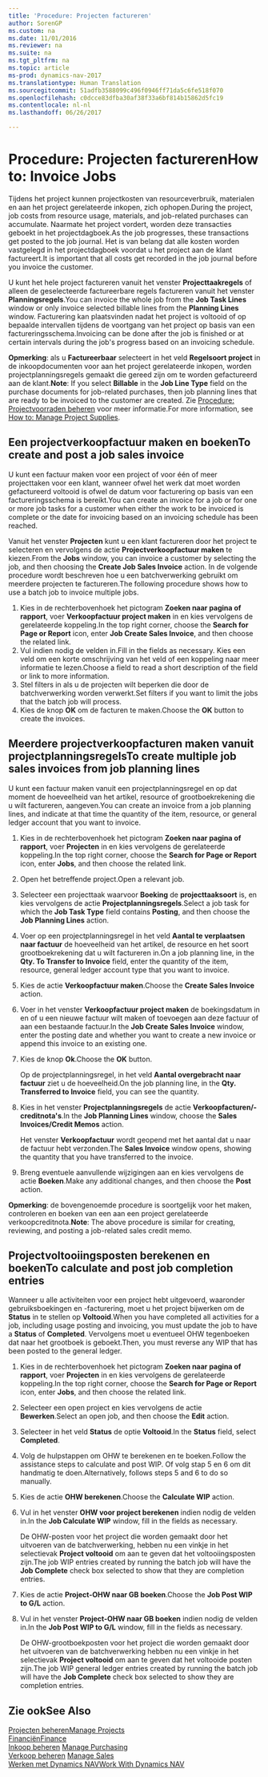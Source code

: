 ```yaml
---
title: 'Procedure: Projecten factureren'
author: SorenGP
ms.custom: na
ms.date: 11/01/2016
ms.reviewer: na
ms.suite: na
ms.tgt_pltfrm: na
ms.topic: article
ms-prod: dynamics-nav-2017
ms.translationtype: Human Translation
ms.sourcegitcommit: 51adfb3588099c496f0946ff71da5c6fe518f070
ms.openlocfilehash: c0dcce83dfba30af38f33a6bf814b15862d5fc19
ms.contentlocale: nl-nl
ms.lasthandoff: 06/26/2017

---
```


# <a name="how-to-invoice-jobs"></a><span data-ttu-id="cb9e3-102">Procedure: Projecten factureren</span><span class="sxs-lookup"><span data-stu-id="cb9e3-102">How to: Invoice Jobs</span></span>
<span data-ttu-id="cb9e3-103">Tijdens het project kunnen projectkosten van resourceverbruik, materialen en aan het project gerelateerde inkopen, zich ophopen.</span><span class="sxs-lookup"><span data-stu-id="cb9e3-103">During the project, job costs from resource usage, materials, and job-related purchases can accumulate.</span></span> <span data-ttu-id="cb9e3-104">Naarmate het project vordert, worden deze transacties geboekt in het projectdagboek.</span><span class="sxs-lookup"><span data-stu-id="cb9e3-104">As the job progresses, these transactions get posted to the job journal.</span></span> <span data-ttu-id="cb9e3-105">Het is van belang dat alle kosten worden vastgelegd in het projectdagboek voordat u het project aan de klant factureert.</span><span class="sxs-lookup"><span data-stu-id="cb9e3-105">It is important that all costs get recorded in the job journal before you invoice the customer.</span></span>

<span data-ttu-id="cb9e3-106">U kunt het hele project factureren vanuit het venster **Projecttaakregels** of alleen de geselecteerde factureerbare regels factureren vanuit het venster **Planningsregels**.</span><span class="sxs-lookup"><span data-stu-id="cb9e3-106">You can invoice the whole job from the **Job Task Lines** window or only invoice selected billable lines from the **Planning Lines** window.</span></span> <span data-ttu-id="cb9e3-107">Facturering kan plaatsvinden nadat het project is voltooid of op bepaalde intervallen tijdens de voortgang van het project op basis van een factureringsschema.</span><span class="sxs-lookup"><span data-stu-id="cb9e3-107">Invoicing can be done after the job is finished or at certain intervals during the job's progress based on an invoicing schedule.</span></span>

<span data-ttu-id="cb9e3-108">**Opmerking**: als u **Factureerbaar** selecteert in het veld **Regelsoort project** in de inkoopdocumenten voor aan het project gerelateerde inkopen, worden projectplanningsregels gemaakt die gereed zijn om te worden gefactureerd aan de klant.</span><span class="sxs-lookup"><span data-stu-id="cb9e3-108">**Note**: If you select **Billable** in the **Job Line Type** field on the purchase documents for job-related purchases, then job planning lines that are ready to be invoiced to the customer are created.</span></span> <span data-ttu-id="cb9e3-109">Zie [Procedure: Projectvoorraden beheren](projects-how-manage-project-supplies.md) voor meer informatie.</span><span class="sxs-lookup"><span data-stu-id="cb9e3-109">For more information, see [How to: Manage Project Supplies](projects-how-manage-project-supplies.md).</span></span>

## <a name="to-create-and-post-a-job-sales-invoice"></a><span data-ttu-id="cb9e3-110">Een projectverkoopfactuur maken en boeken</span><span class="sxs-lookup"><span data-stu-id="cb9e3-110">To create and post a job sales invoice</span></span>  
<span data-ttu-id="cb9e3-111">U kunt een factuur maken voor een project of voor één of meer projecttaken voor een klant, wanneer ofwel het werk dat moet worden gefactureerd voltooid is ofwel de datum voor facturering op basis van een factureringsschema is bereikt.</span><span class="sxs-lookup"><span data-stu-id="cb9e3-111">You can create an invoice for a job or for one or more job tasks for a customer when either the work to be invoiced is complete or the date for invoicing based on an invoicing schedule has been reached.</span></span>

<span data-ttu-id="cb9e3-112">Vanuit het venster **Projecten** kunt u een klant factureren door het project te selecteren en vervolgens de actie **Projectverkoopfactuur maken** te kiezen.</span><span class="sxs-lookup"><span data-stu-id="cb9e3-112">From the **Jobs** window, you can invoice a customer by selecting the job, and then choosing the **Create Job Sales Invoice** action.</span></span> <span data-ttu-id="cb9e3-113">In de volgende procedure wordt beschreven hoe u een batchverwerking gebruikt om meerdere projecten te factureren.</span><span class="sxs-lookup"><span data-stu-id="cb9e3-113">The following procedure shows how to use a batch job to invoice multiple jobs.</span></span>  

1. <span data-ttu-id="cb9e3-114">Kies in de rechterbovenhoek het pictogram **Zoeken naar pagina of rapport**, voer **Verkoopfactuur project maken** in en kies vervolgens de gerelateerde koppeling.</span><span class="sxs-lookup"><span data-stu-id="cb9e3-114">In the top right corner, choose the **Search for Page or Report** icon, enter **Job Create Sales Invoice**, and then choose the related link.</span></span>  
2. <span data-ttu-id="cb9e3-115">Vul indien nodig de velden in.</span><span class="sxs-lookup"><span data-stu-id="cb9e3-115">Fill in the fields as necessary.</span></span> <span data-ttu-id="cb9e3-116">Kies een veld om een korte omschrijving van het veld of een koppeling naar meer informatie te lezen.</span><span class="sxs-lookup"><span data-stu-id="cb9e3-116">Choose a field to read a short description of the field or link to more information.</span></span>
3. <span data-ttu-id="cb9e3-117">Stel filters in als u de projecten wilt beperken die door de batchverwerking worden verwerkt.</span><span class="sxs-lookup"><span data-stu-id="cb9e3-117">Set filters if you want to limit the jobs that the batch job will process.</span></span>
3. <span data-ttu-id="cb9e3-118">Kies de knop **OK** om de facturen te maken.</span><span class="sxs-lookup"><span data-stu-id="cb9e3-118">Choose the **OK** button to create the invoices.</span></span>  

## <a name="to-create-multiple-job-sales-invoices-from-job-planning-lines"></a><span data-ttu-id="cb9e3-119">Meerdere projectverkoopfacturen maken vanuit projectplanningsregels</span><span class="sxs-lookup"><span data-stu-id="cb9e3-119">To create multiple job sales invoices from job planning lines</span></span>  
<span data-ttu-id="cb9e3-120">U kunt een factuur maken vanuit een projectplanningsregel en op dat moment de hoeveelheid van het artikel, resource of grootboekrekening die u wilt factureren, aangeven.</span><span class="sxs-lookup"><span data-stu-id="cb9e3-120">You can create an invoice from a job planning lines, and indicate at that time the quantity of the item, resource, or general ledger account that you want to invoice.</span></span>

1. <span data-ttu-id="cb9e3-121">Kies in de rechterbovenhoek het pictogram **Zoeken naar pagina of rapport**, voer **Projecten** in en kies vervolgens de gerelateerde koppeling.</span><span class="sxs-lookup"><span data-stu-id="cb9e3-121">In the top right corner, choose the **Search for Page or Report** icon, enter **Jobs**, and then choose the related link.</span></span>
2. <span data-ttu-id="cb9e3-122">Open het betreffende project.</span><span class="sxs-lookup"><span data-stu-id="cb9e3-122">Open a relevant job.</span></span>
3. <span data-ttu-id="cb9e3-123">Selecteer een projecttaak waarvoor **Boeking** de **projecttaaksoort** is, en kies vervolgens de actie **Projectplanningsregels**.</span><span class="sxs-lookup"><span data-stu-id="cb9e3-123">Select a job task for which the **Job Task Type** field contains **Posting**, and then choose the **Job Planning Lines** action.</span></span>  
4. <span data-ttu-id="cb9e3-124">Voer op een projectplanningsregel in het veld **Aantal te verplaatsen naar factuur** de hoeveelheid van het artikel, de resource en het soort grootboekrekening dat u wilt factureren in.</span><span class="sxs-lookup"><span data-stu-id="cb9e3-124">On a job planning line, in the **Qty. To Transfer to Invoice** field, enter the quantity of the item, resource, general ledger account type that you want to invoice.</span></span>  
5. <span data-ttu-id="cb9e3-125">Kies de actie **Verkoopfactuur maken**.</span><span class="sxs-lookup"><span data-stu-id="cb9e3-125">Choose the **Create Sales Invoice** action.</span></span>
6. <span data-ttu-id="cb9e3-126">Voer in het venster **Verkoopfactuur project maken** de boekingsdatum in en of u een nieuwe factuur wilt maken of toevoegen aan deze factuur of aan een bestaande factuur.</span><span class="sxs-lookup"><span data-stu-id="cb9e3-126">In the **Job Create Sales Invoice** window, enter the posting date and whether you want to create a new invoice or append this invoice to an existing one.</span></span>
7. <span data-ttu-id="cb9e3-127">Kies de knop **Ok**.</span><span class="sxs-lookup"><span data-stu-id="cb9e3-127">Choose the **OK** button.</span></span>

    <span data-ttu-id="cb9e3-128">Op de projectplanningsregel, in het veld **Aantal overgebracht naar factuur** ziet u de hoeveelheid.</span><span class="sxs-lookup"><span data-stu-id="cb9e3-128">On the job planning line, in the **Qty. Transferred to Invoice** field, you can see the quantity.</span></span>

8. <span data-ttu-id="cb9e3-129">Kies in het venster **Projectplanningsregels** de actie **Verkoopfacturen/-creditnota's**.</span><span class="sxs-lookup"><span data-stu-id="cb9e3-129">In the **Job Planning Lines** window, choose the **Sales Invoices/Credit Memos** action.</span></span>

    <span data-ttu-id="cb9e3-130">Het venster **Verkoopfactuur** wordt geopend met het aantal dat u naar de factuur hebt verzonden.</span><span class="sxs-lookup"><span data-stu-id="cb9e3-130">The **Sales Invoice** window opens, showing the quantity that you have transferred to the invoice.</span></span>  
9. <span data-ttu-id="cb9e3-131">Breng eventuele aanvullende wijzigingen aan en kies vervolgens de actie **Boeken**.</span><span class="sxs-lookup"><span data-stu-id="cb9e3-131">Make any additional changes, and then choose the **Post** action.</span></span>

<span data-ttu-id="cb9e3-132">**Opmerking**: de bovengenoemde procedure is soortgelijk voor het maken, controleren en boeken van een aan een project gerelateerde verkoopcreditnota.</span><span class="sxs-lookup"><span data-stu-id="cb9e3-132">**Note**: The above procedure is similar for creating, reviewing, and posting a job-related sales credit memo.</span></span>

## <a name="to-calculate-and-post-job-completion-entries"></a><span data-ttu-id="cb9e3-133">Projectvoltooiingsposten berekenen en boeken</span><span class="sxs-lookup"><span data-stu-id="cb9e3-133">To calculate and post job completion entries</span></span>  
<span data-ttu-id="cb9e3-134">Wanneer u alle activiteiten voor een project hebt uitgevoerd, waaronder gebruiksboekingen en -facturering, moet u het project bijwerken om de **Status** in te stellen op **Voltooid**.</span><span class="sxs-lookup"><span data-stu-id="cb9e3-134">When you have completed all activities for a job, including usage posting and invoicing, you must update the job to have a **Status** of **Completed**.</span></span> <span data-ttu-id="cb9e3-135">Vervolgens moet u eventueel OHW tegenboeken dat naar het grootboek is geboekt.</span><span class="sxs-lookup"><span data-stu-id="cb9e3-135">Then, you must reverse any WIP that has been posted to the general ledger.</span></span>

1. <span data-ttu-id="cb9e3-136">Kies in de rechterbovenhoek het pictogram **Zoeken naar pagina of rapport**, voer **Projecten** in en kies vervolgens de gerelateerde koppeling.</span><span class="sxs-lookup"><span data-stu-id="cb9e3-136">In the top right corner, choose the **Search for Page or Report** icon, enter **Jobs**, and then choose the related link.</span></span>  
2. <span data-ttu-id="cb9e3-137">Selecteer een open project en kies vervolgens de actie **Bewerken**.</span><span class="sxs-lookup"><span data-stu-id="cb9e3-137">Select an open job, and then choose the **Edit** action.</span></span>
3. <span data-ttu-id="cb9e3-138">Selecteer in het veld **Status** de optie **Voltooid**.</span><span class="sxs-lookup"><span data-stu-id="cb9e3-138">In the **Status** field, select **Completed**.</span></span>
4. <span data-ttu-id="cb9e3-139">Volg de hulpstappen om OHW te berekenen en te boeken.</span><span class="sxs-lookup"><span data-stu-id="cb9e3-139">Follow the assistance steps to calculate and post WIP.</span></span> <span data-ttu-id="cb9e3-140">Of volg stap 5 en 6 om dit handmatig te doen.</span><span class="sxs-lookup"><span data-stu-id="cb9e3-140">Alternatively, follows steps 5 and 6 to do so manually.</span></span>  
5. <span data-ttu-id="cb9e3-141">Kies de actie **OHW berekenen**.</span><span class="sxs-lookup"><span data-stu-id="cb9e3-141">Choose the **Calculate WIP** action.</span></span>
6. <span data-ttu-id="cb9e3-142">Vul in het venster **OHW voor project berekenen** indien nodig de velden in.</span><span class="sxs-lookup"><span data-stu-id="cb9e3-142">In the **Job Calculate WIP** window, fill in the fields as necessary.</span></span>  

     <span data-ttu-id="cb9e3-143">De OHW-posten voor het project die worden gemaakt door het uitvoeren van de batchverwerking, hebben nu een vinkje in het selectievak **Project voltooid** om aan te geven dat het voltooiingsposten zijn.</span><span class="sxs-lookup"><span data-stu-id="cb9e3-143">The job WIP entries created by running the batch job will have the **Job Complete** check box selected to show that they are completion entries.</span></span>  

7. <span data-ttu-id="cb9e3-144">Kies de actie **Project-OHW naar GB boeken**.</span><span class="sxs-lookup"><span data-stu-id="cb9e3-144">Choose the **Job Post WIP to G/L** action.</span></span>
8. <span data-ttu-id="cb9e3-145">Vul in het venster **Project-OHW naar GB boeken** indien nodig de velden in.</span><span class="sxs-lookup"><span data-stu-id="cb9e3-145">In the **Job Post WIP to G/L** window, fill in the fields as necessary.</span></span>  

     <span data-ttu-id="cb9e3-146">De OHW-grootboekposten voor het project die worden gemaakt door het uitvoeren van de batchverwerking hebben nu een vinkje in het selectievak **Project voltooid** om aan te geven dat het voltooide posten zijn.</span><span class="sxs-lookup"><span data-stu-id="cb9e3-146">The job WIP general ledger entries created by running the batch job will have the **Job Complete** check box selected to show they are completion entries.</span></span>

## <a name="see-also"></a><span data-ttu-id="cb9e3-147">Zie ook</span><span class="sxs-lookup"><span data-stu-id="cb9e3-147">See Also</span></span>
[<span data-ttu-id="cb9e3-148">Projecten beheren</span><span class="sxs-lookup"><span data-stu-id="cb9e3-148">Manage Projects</span></span>](projects-manage-projects.md)  
[<span data-ttu-id="cb9e3-149">Financiën</span><span class="sxs-lookup"><span data-stu-id="cb9e3-149">Finance</span></span>](finance-setup.md)  
<span data-ttu-id="cb9e3-150">[Inkoop beheren](purchasing-manage-purchasing.md)       </span><span class="sxs-lookup"><span data-stu-id="cb9e3-150">[Manage Purchasing](purchasing-manage-purchasing.md)       </span></span>  
<span data-ttu-id="cb9e3-151">[Verkoop beheren](sales-manage-sales.md)    </span><span class="sxs-lookup"><span data-stu-id="cb9e3-151">[Manage Sales](sales-manage-sales.md)    </span></span>  
[<span data-ttu-id="cb9e3-152">Werken met Dynamics NAV</span><span class="sxs-lookup"><span data-stu-id="cb9e3-152">Work With Dynamics NAV</span></span>](ui-work-product.md)  

